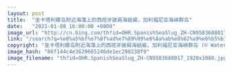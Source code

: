 ```yaml
---
layout: post
title:  "圣卡塔利娜岛附近海藻上的西班牙披肩海蛞蝓，加利福尼亚海峡群岛"
date:   "2021-01-08 16:00:00 +0800"
image_url: "http://cn.bing.com/th?id=OHR.SpanishSeaSlug_ZH-CN9583688017_1920x1080.jpg&rf=LaDigue_1920x1080.jpg&pid=hp"
link: "/search?q=%e8%a5%bf%e7%8f%ad%e7%89%99%e6%8a%ab%e8%82%a9%e6%b5%b7%e8%9b%9e%e8%9d%93&form=hpcapt&mkt=zh-cn"
copyright: "圣卡塔利娜岛附近海藻上的西班牙披肩海蛞蝓，加利福尼亚海峡群岛 (© WaterFrame/Alamy)"
image_hash: "86f144c4e3629665246de1ec298238f9"
image_filename: "th?id=OHR.SpanishSeaSlug_ZH-CN9583688017_1920x1080.jpg&rf=LaDigue_1920x1080.jpg&pid=hp"
---
```


